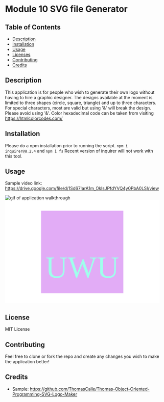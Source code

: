 # Module 10 SVG file Generator

## Table of Contents
  * [Description](#description)
  * [Installation](#installation)
  * [Usage](#usage)
  * [Licenses](#license)
  * [Contributing](#contributing)
  * [Credits](#credits)
    
## Description
This application is for people who wish to generate their own logo without having to hire a graphic designer. The designs available at the moment is limited to three shapes (circle, square, triangle) and up to three characters. For special characters, most are valid but using '&' will break the design. Please avoid using '&'. Color hexadecimal code can be taken from visiting https://htmlcolorcodes.com/

## Installation
Please do a npm installation prior to running the script.
`npm i inquirer@8.2.4`
and
`npm i fs`
Recent version of inquirer will not work with this tool.

## Usage
Sample video link: https://drive.google.com/file/d/1Sd67IarA1m_OklsJPfdYVQ4y0PbA0LSI/view

![gif of application walkthrough](./samples/SVG-walkthrough.gif)
![Sample logo](./samples/Sample-Square-UWU.svg)

## License
MIT License

## Contributing
Feel free to clone or fork the repo and create any changes you wish to make the application better!

## Credits
* Sample: https://github.com/ThomasCalle/Thomas-Object-Oriented-Programming-SVG-Logo-Maker
